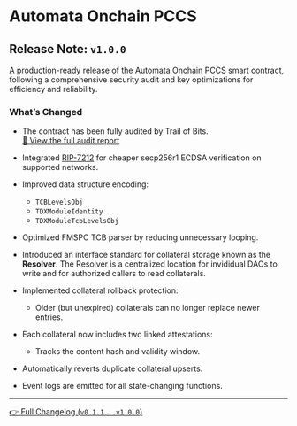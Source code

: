 # Automata Onchain PCCS
 
## Release Note: `v1.0.0`
 
A production-ready release of the Automata Onchain PCCS smart contract, following a comprehensive security audit and key optimizations for efficiency and reliability.
 
### What’s Changed
 
- The contract has been fully audited by Trail of Bits.  
  [🔗 View the full audit report](https://github.com/trailofbits/publications/blob/master/reviews/2025-02-automata-dcap-attestation-onchain-pccs-securityreview.pdf)
 
- Integrated [RIP-7212](https://github.com/ethereum/RIPs/blob/master/RIPS/rip-7212.md) for cheaper secp256r1 ECDSA verification on supported networks.
 
- Improved data structure encoding:
  - `TCBLevelsObj`
  - `TDXModuleIdentity`
  - `TDXModuleTcbLevelsObj`
 
- Optimized FMSPC TCB parser by reducing unnecessary looping.
 
- Introduced an interface standard for collateral storage known as the **Resolver**. The Resolver is a centralized location for invididual DAOs to write and for authorized callers to read collaterals.
 
- Implemented collateral rollback protection:
  - Older (but unexpired) collaterals can no longer replace newer entries.
 
- Each collateral now includes two linked attestations:
  - Tracks the content hash and validity window.
 
- Automatically reverts duplicate collateral upserts.
 
- Event logs are emitted for all state-changing functions.
 
---
 
[👉 Full Changelog (`v0.1.1...v1.0.0`)](https://github.com/automata-network/automata-on-chain-pccs/compare/v0.1.1...v1.0.0)